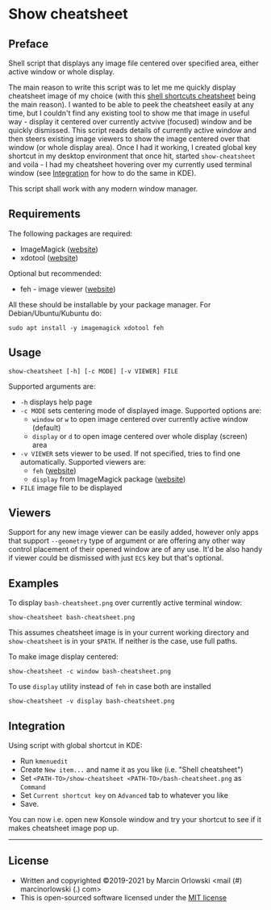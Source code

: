 # Show cheatsheet #

## Preface ##

 Shell script that displays any image file centered over specified area, either active window or whole display. 

 The main reason to write this script was to let me me quickly display cheatsheet image of my choice (with 
 this [shell shortcuts cheatsheet](img/shell-keys-cheatsheet.png) being the main reason). I wanted to be able to peek the 
 cheatsheet easily at any time, but I couldn't find any existing tool to show me that image in useful way - display it
 centered over currently actvive (focused) window and be quickly dismissed. This script reads details of currently active
 window and then steers existing image viewers to show the image centered over that window (or whole display area).
 Once I had it working, I created global key shortcut in my desktop environment that once hit, started `show-cheatsheet`
 and voila - I had my cheatsheet hovering over my currently used terminal window (see [Integration](#integration) for
 how to do the same in KDE).

 This script shall work with any modern window manager.

## Requirements ##

 The following packages are required:
  * ImageMagick ([website](https://imagemagick.org/))
  * xdotool ([website](https://www.semicomplete.com/projects/xdotool/))

 Optional but recommended:
  * feh - image viewer ([website](https://feh.finalrewind.org/))

 All these should be installable by your package manager. For Debian/Ubuntu/Kubuntu do:

    sudo apt install -y imagemagick xdotool feh

## Usage ##

    show-cheatsheet [-h] [-c MODE] [-v VIEWER] FILE

 Supported arguments are:

  * `-h` displays help page
  * `-c MODE` sets centering mode of displayed image. Supported options are:
     * `window` or `w` to open image centered over currently active window (default)
     * `display` or `d` to open image centered over whole display (screen) area
  * `-v VIEWER` sets viewer to be used. If not specified, tries to find one automatically. Supported viewers are:
     * `feh` ([website](https://feh.finalrewind.org/))
     * `display` from ImageMagick package ([website](https://imagemagick.org/script/display.php))
  * `FILE` image file to be displayed

## Viewers ##

 Support for any new image viewer can be easily added, however only apps that support `--geometry` type of argument
 or are offering any other way control placement of their opened window are of any use. It'd be also handy if viewer
 could be dismissed with just `ECS` key but that's optional.

## Examples ##

 To display `bash-cheatsheet.png` over currently active terminal window:

    show-cheatsheet bash-cheatsheet.png

 This assumes cheatsheet image is in your current working directory and `show-cheatsheet` is in your `$PATH`.
 If neither is the case, use full paths.

 To make image display centered:

    show-cheatsheet -c window bash-cheatsheet.png

 To use `display` utility instead of `feh` in case both are installed

    show-cheatsheet -v display bash-cheatsheet.png

## Integration ##

 Using script with global shortcut in KDE:
  - Run `kmenuedit`
  - Create `New item...` and name it as you like (i.e. "Shell cheatsheet")
  - Set `<PATH-TO>/show-cheatsheet <PATH-TO>/bash-cheatsheet.png` as `Command`
  - Set `Current shortcut key` on `Advanced` tab to whatever you like
  - Save.

 You can now i.e. open new Konsole window and try your shortcut to see if it makes cheatsheet image pop up.

---

## License ##

 * Written and copyrighted &copy;2019-2021 by Marcin Orlowski <mail (#) marcinorlowski (.) com>
 * This is open-sourced software licensed under the [MIT license](http://opensource.org/licenses/MIT)

